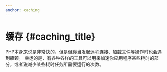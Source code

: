 ```yaml
---
anchor: caching
---
```


# 缓存 {#caching_title}

PHP本身来说是非常快的，但是但你当发起远程连接、加载文件等操作时也会遇到瓶颈。
幸运的是，有各种各样的工具可以用来加速你应用程序某些耗时的部分，或者说减少某些耗时任务所需要运行的次数。
